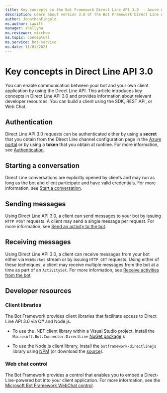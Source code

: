 ```yaml
---
title: Key concepts in the Bot Framework Direct Line API 3.0  - Azure AI Bot Service
description: Learn about version 3.0 of the Bot Framework Direct Line API. View information on authentication, starting conversations, messages, and developer resources.
author: JonathanFingold
ms.author: iawilt
manager: shellyha
ms.reviewer: micchow
ms.topic: conceptual
ms.service: bot-service
ms.date: 11/01/2021
---
```


# Key concepts in Direct Line API 3.0

You can enable communication between your bot and your own client application by using the Direct Line API. This article introduces key concepts in Direct Line API 3.0 and provides information about relevant developer resources. You can build a client using the SDK, REST API, or Web Chat.

## Authentication

Direct Line API 3.0 requests can be authenticated either by using a **secret** that you obtain from the Direct Line channel configuration page in the [Azure portal](https://portal.azure.com) or by using a **token** that you obtain at runtime. For more information, see [Authentication](bot-framework-rest-direct-line-3-0-authentication.md).

## Starting a conversation

Direct Line conversations are explicitly opened by clients and may run as long as the bot and client participate and have valid credentials. For more information, see [Start a conversation](bot-framework-rest-direct-line-3-0-start-conversation.md).

## Sending messages

Using Direct Line API 3.0, a client can send messages to your bot by issuing `HTTP POST` requests. A client may send a single message per request. For more information, see [Send an activity to the bot](bot-framework-rest-direct-line-3-0-send-activity.md).

## Receiving messages

Using Direct Line API 3.0, a client can receive messages from your bot either via `WebSocket` stream or by issuing `HTTP GET` requests. Using either of these techniques, a client may receive multiple messages from the bot at a time as part of an `ActivitySet`. For more information, see [Receive activities from the bot](bot-framework-rest-direct-line-3-0-receive-activities.md).

## Developer resources

### Client libraries

The Bot Framework provides client libraries that facilitate access to Direct Line API 3.0 via C# and Node.js.

- To use the .NET client library within a Visual Studio project, install the `Microsoft.Bot.Connector.DirectLine` [NuGet package](https://www.nuget.org/packages/Microsoft.Bot.Connector.DirectLine).s

- To use the Node.js client library, install the `botframework-directlinejs` library using [NPM](https://www.npmjs.com/package/botframework-directlinejs) (or download the [source](https://github.com/Microsoft/BotFramework-DirectLineJS)).

### Web chat control

The Bot Framework provides a control that enables you to embed a Direct-Line-powered bot into your client application. For more information, see the [Microsoft Bot Framework WebChat control](https://github.com/Microsoft/BotFramework-WebChat).
